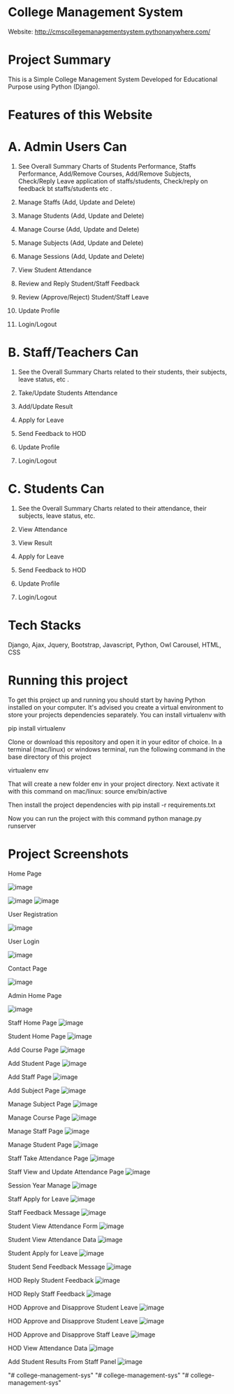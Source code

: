 # College Management System

Website:
http://cmscollegemanagementsystem.pythonanywhere.com/

# Project Summary
This is a Simple College Management System Developed for Educational Purpose using Python (Django).
# Features of this Website
# A. Admin Users Can
1. See Overall Summary Charts of Students Performance, Staffs Performance, Add/Remove Courses, Add/Remove Subjects, Check/Reply Leave application of staffs/students, Check/reply on feedback bt staffs/students etc .

2. Manage Staffs (Add, Update and Delete)

3. Manage Students (Add, Update and Delete)

4. Manage Course (Add, Update and Delete)

5. Manage Subjects (Add, Update and Delete)

6. Manage Sessions (Add, Update and Delete)

7. View Student Attendance

8. Review and Reply Student/Staff Feedback

9. Review (Approve/Reject) Student/Staff Leave

10. Update Profile

11. Login/Logout

# B. Staff/Teachers Can

1. See the Overall Summary Charts related to their students, their subjects, leave status, etc  .

2. Take/Update Students Attendance

3. Add/Update Result

4. Apply for Leave

5. Send Feedback to HOD

6. Update Profile

7. Login/Logout

# C. Students Can

1. See the Overall Summary Charts related to their attendance, their subjects, leave status, etc.

2. View Attendance

3. View Result

4. Apply for Leave

5. Send Feedback to HOD

6. Update Profile

7. Login/Logout

# Tech Stacks

Django, Ajax, Jquery, Bootstrap, Javascript, Python, Owl Carousel, HTML, CSS

# Running this project

To get this project up and running you should start by having Python installed on your computer. It's advised you create a virtual environment to store your projects dependencies 
separately. You can install virtualenv with

pip install virtualenv

Clone or download this repository and open it in your editor of choice. In a terminal (mac/linux) or windows terminal, run the following command in the base directory of this project

virtualenv env

That will create a new folder env in your project directory. Next activate it with this command on mac/linux:
source env/bin/active

Then install the project dependencies with
pip install -r requirements.txt

Now you can run the project with this command
python manage.py runserver

# Project Screenshots
Home Page


![image](https://user-images.githubusercontent.com/52338664/131291661-a6723396-4679-41bc-8b86-d8162c78850a.png)

![image](https://user-images.githubusercontent.com/52338664/131291702-3ad64f71-0b52-44fc-8808-92dc7c86e990.png)
![image](https://user-images.githubusercontent.com/52338664/131291718-216869ea-7d8a-45c7-9495-177c23a768a1.png)

User Registration

![image](https://user-images.githubusercontent.com/52338664/131291749-86cdca54-99a4-41f7-b732-38e8bcb22a93.png)

User Login

![image](https://user-images.githubusercontent.com/52338664/131291767-6b732816-e8d9-4a5d-95ec-3719a16cf7c2.png)

Contact Page

![image](https://user-images.githubusercontent.com/52338664/131291786-ae5c6523-b6da-43e2-b5a5-83e08788fc1d.png)

Admin Home Page

![image](https://user-images.githubusercontent.com/52338664/131291810-dd32e8c5-726f-49dc-9d26-cd28d4e2320c.png)

Staff Home Page
![image](https://user-images.githubusercontent.com/52338664/131294155-9654581f-c879-4da1-923f-c03f409eac96.png)

Student Home Page
![image](https://user-images.githubusercontent.com/52338664/131294191-900cfa69-ad58-4756-a5e5-5f3d1b252e20.png)

Add Course Page
![image](https://user-images.githubusercontent.com/52338664/131294244-9d75108b-a615-4cc0-b58a-2267b5115956.png)

Add Student Page
![image](https://user-images.githubusercontent.com/52338664/131294274-cb8f1f74-d5f1-4948-841c-a847f1b538b0.png)

Add Staff Page
![image](https://user-images.githubusercontent.com/52338664/131294312-105abce5-4a97-455a-9b45-6cb9911e63a9.png)

Add Subject Page
![image](https://user-images.githubusercontent.com/52338664/131294324-1efb9010-664d-44db-adb1-aee1e45f7be7.png)

Manage Subject Page
![image](https://user-images.githubusercontent.com/52338664/131294347-00850bc6-0db0-454e-8b6a-07d8bee95306.png)

Manage Course Page
![image](https://user-images.githubusercontent.com/52338664/131294372-95b49964-8e04-4487-882c-4162ccae6d9b.png)

Manage Staff Page
![image](https://user-images.githubusercontent.com/52338664/131294424-434395f3-26ae-4b6b-92ee-c641a1d442d8.png)

Manage Student Page
![image](https://user-images.githubusercontent.com/52338664/131294452-a9dad2ad-4f72-421c-b0ff-06e1fdcf35ab.png)

Staff Take Attendance Page
![image](https://user-images.githubusercontent.com/52338664/131294485-d8fb5c40-4dcc-4adf-b99d-20f0826f9334.png)

Staff View and Update Attendance Page
![image](https://user-images.githubusercontent.com/52338664/131294520-f3b3facb-dc9f-4ec9-b1d8-a3830641b5e2.png)

Session Year Manage
![image](https://user-images.githubusercontent.com/52338664/131294561-82ee4e38-9090-4e24-9d8e-793062fd9312.png)

Staff Apply for Leave
![image](https://user-images.githubusercontent.com/52338664/131294585-adb4b6f7-54cf-47ce-968a-7b046d908c34.png)

Staff Feedback Message
![image](https://user-images.githubusercontent.com/52338664/131294610-f557aa67-4d17-4b7c-a70f-343d9dd1a3ad.png)

Student View Attendance Form
![image](https://user-images.githubusercontent.com/52338664/131294641-d1b947b7-5090-4501-a819-53813cd05fa6.png)

Student View Attendance Data
![image](https://user-images.githubusercontent.com/52338664/131294669-9cc6a910-b8c9-4674-a5e7-cab7208e80b2.png)

Student Apply for Leave
![image](https://user-images.githubusercontent.com/52338664/131294701-3745ff15-b412-480c-9436-3d3a7cfdb223.png)

Student Send Feedback Message
![image](https://user-images.githubusercontent.com/52338664/131294726-36b70a48-ee11-4d4f-a8e6-ef25ae5e1f6f.png)

HOD Reply Student Feedback
![image](https://user-images.githubusercontent.com/52338664/131294748-73a18c2c-d310-4e3e-aa3e-0e8388887a5b.png)

HOD Reply Staff Feedback
![image](https://user-images.githubusercontent.com/52338664/131294760-7895e621-fc6a-45b8-bc3d-6d7d16eca39f.png)

HOD Approve and Disapprove Student Leave
![image](https://user-images.githubusercontent.com/52338664/131294989-d06e948c-8685-4e10-82fc-7a2f1ff80a52.png)

HOD Approve and Disapprove Student Leave
![image](https://user-images.githubusercontent.com/52338664/131295032-3e7a8eda-b372-4c65-be4d-2061c72675bd.png)

HOD Approve and Disapprove Staff Leave
![image](https://user-images.githubusercontent.com/52338664/131295007-ab8995f3-4e8a-4ea0-a2e3-a13d44415865.png)

HOD View Attendance Data
![image](https://user-images.githubusercontent.com/52338664/131296228-c04922dc-243d-4201-b230-f405c7d4902c.png)

Add Student Results From Staff Panel
![image](https://user-images.githubusercontent.com/52338664/131296269-0066e46d-7581-4a81-8d72-40ac8c5a2bf3.png)


"# college-management-sys" 
"# college-management-sys" 
"# college-management-sys" 
